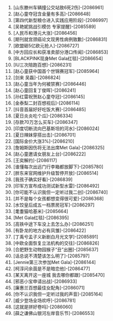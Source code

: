
1. [山东滕州车辆撞公交站致6死2伤]-[2086961]
1. [赵心童夺冠含金量有多高]-[2086648]
1. [第四代新型粮仓进入实践应用阶段]-[2086997]
1. [吴艳妮挑战引模仿 专家提醒]-[2085589]
1. [人民币和港元大涨]-[2086456]
1. [期刊就宫颈癌论文现男性病例致歉]-[2086831]
1. [欧盟砸5亿欧元抢人]-[2086727]
1. [中方回应长和获准卖部分港口传闻]-[2086853]
1. [BLACKPINK现身Met Gala红毯]-[2086654]
1. [IU三次陪跑百想]-[2086231]
1. [赵心童获中国首个世锦赛冠军]-[2085964]
1. [剑来 吴磊]-[2086824]
1. [赵心童当年为何被禁赛]-[2086446]
1. [赵心童回复丁俊晖]-[2086241]
1. [孙红雷祝贺赵心童夺冠]-[2086145]
1. [金泰梨二封百想视后]-[2086114]
1. [抖音首届好好吃饭大赛]-[2086485]
1. [夏日炎炎吃个瓜]-[2086334]
1. [存款70万怎么买车]-[2086347]
1. [印度切断流向巴基斯坦的河水]-[2086024]
1. [夏日辣妹穿搭出击]-[2086701]
1. [国际金价大涨3%]-[2086210]
1. [詹姆斯因伤将无法出席Met Gala]-[2086325]
1. [赵心童邀请女朋友上台]-[2086222]
1. [王奕解约]-[2086117]
1. [谁懂每次出远门行李箱都放脚下]-[2085780]
1. [胖东来官网维护升级暂停开放]-[2086514]
1. [我孩子确实好看]-[2086839]
1. [印军方宣布成功测试新型水雷]-[2086492]
1. [你可能不认识我但一定听过我二创]-[2086740]
1. [并不是每个女孩都想变得很可爱]-[2086368]
1. [水饺皇后成五一档票房冠军]-[2086297]
1. [耄耋猫哈基米]-[2085664]
1. [Met Gala红毯]-[2086395]
1. [高铁中途下车没上去怎么办]-[2086251]
1. [有卧龙的地方必有凤雏]-[2086422]
1. [丁禹兮孟子义新剧白月光文学]-[2085891]
1. [中欧全面恢复立法机构的交往]-[2086826]
1. [合肥野生动物园猴子“丑”出圈]-[2085637]
1. [话总说不清楚该怎么明了]-[2085797]
1. [Jennie第三次参加Met Gala]-[2086144]
1. [柯淳问余茵是不是暗恋他]-[2086477]
1. [某天离开这一座城 我去哪你都跟]-[2085470]
1. [邪恶小宝申请出战]-[2086933]
1. [廉惠兰百想最佳女配角]-[2086071]
1. [你不认识我但一定听过我的声音]-[2085164]
1. [威少登场全场欢呼]-[2086781]
1. [这就是拼好卷吗]-[2086060]
1. [薛之谦佛山银河左岸音乐节]-[2086553]